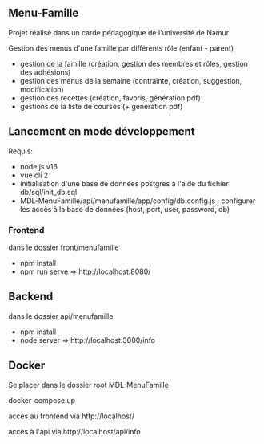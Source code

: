 ## Menu-Famille
Projet réalisé dans un carde pédagogique de l'université de Namur

Gestion des menus d'une famille par différents rôle (enfant - parent)

- gestion de la famille (création, gestion des membres et rôles, gestion des adhésions)
- gestion des menus de la semaine (contrainte, création, suggestion, modification)
- gestion des recettes (création, favoris, génération pdf)
- gestions de la liste de courses (+ génération pdf)


## Lancement en mode développement

Requis: 
- node js v16
- vue cli 2
- initialisation d'une base de données postgres à l'aide du fichier db/sql/init_db.sql
- MDL-MenuFamille/api/menufamille/app/config/db.config.js  : configurer les accès à la base de données (host, port, user, password, db)

### Frontend

dans le dossier front/menufamille
- npm install
- npm run serve
=> http://localhost:8080/

## Backend

dans le dossier api/menufamille
- npm install
- node server
=> http://localhost:3000/info 


## Docker

Se placer dans le dossier root MDL-MenuFamille

docker-compose up

accès au frontend via http://localhost/

accès à l'api via http://localhost/api/info

